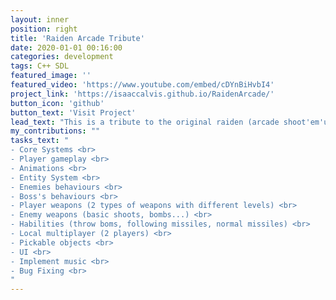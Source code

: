 ```yaml
---
layout: inner
position: right
title: 'Raiden Arcade Tribute'
date: 2020-01-01 00:16:00
categories: development
tags: C++ SDL
featured_image: ''
featured_video: 'https://www.youtube.com/embed/cDYnBiHvbI4'
project_link: 'https://isaaccalvis.github.io/RaidenArcade/'
button_icon: 'github'
button_text: 'Visit Project'
lead_text: "This is a tribute to the original raiden (arcade shoot'em'up)."
my_contributions: ""
tasks_text: "
- Core Systems <br>
- Player gameplay <br>
- Animations <br>
- Entity System <br>
- Enemies behaviours <br>
- Boss's behaviours <br>
- Player weapons (2 types of weapons with different levels) <br>
- Enemy weapons (basic shoots, bombs...) <br>
- Habilities (throw boms, following missiles, normal missiles) <br>
- Local multiplayer (2 players) <br>
- Pickable objects <br>
- UI <br>
- Implement music <br>
- Bug Fixing <br>
"
---
```

